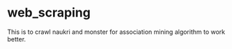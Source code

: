 # web_scraping
This is to crawl naukri and monster for association mining algorithm to work better.
